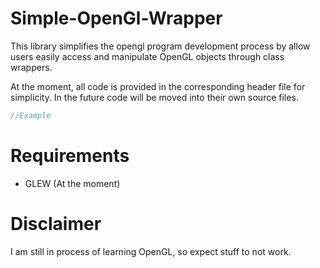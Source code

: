# Simple-OpenGl-Wrapper
This library simplifies the opengl program development process by allow users easily access and manipulate OpenGL objects through class wrappers.

At the moment, all code is provided in the corresponding header file for simplicity. In the future code will be moved into their own source files.

```c++
//Example
```

# Requirements
- GLEW (At the moment)

# Disclaimer
I am still in process of learning OpenGL, so expect stuff to not work.
